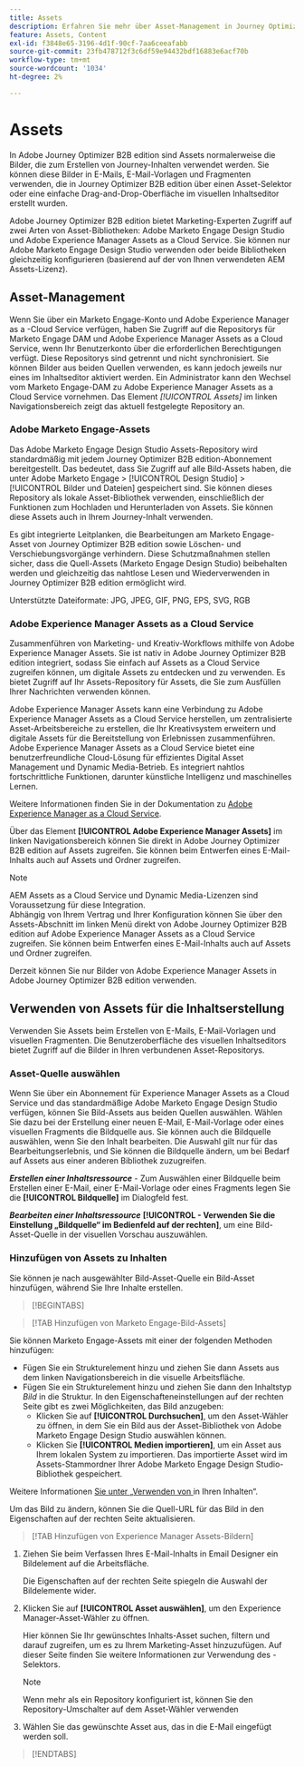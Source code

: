 ```yaml
---
title: Assets
description: Erfahren Sie mehr über Asset-Management in Journey Optimizer B2B edition.
feature: Assets, Content
exl-id: f3848e65-3196-4d1f-90cf-7aa6ceeafabb
source-git-commit: 23fb478712f3c6df59e94432bdf16883e6acf70b
workflow-type: tm+mt
source-wordcount: '1034'
ht-degree: 2%

---
```


# Assets

In Adobe Journey Optimizer B2B edition sind Assets normalerweise die Bilder, die zum Erstellen von Journey-Inhalten verwendet werden. Sie können diese Bilder in E-Mails, E-Mail-Vorlagen und Fragmenten verwenden, die in Journey Optimizer B2B edition über einen Asset-Selektor oder eine einfache Drag-and-Drop-Oberfläche im visuellen Inhaltseditor erstellt wurden.

Adobe Journey Optimizer B2B edition bietet Marketing-Experten Zugriff auf zwei Arten von Asset-Bibliotheken: Adobe Marketo Engage Design Studio und Adobe Experience Manager Assets as a Cloud Service. Sie können nur Adobe Marketo Engage Design Studio verwenden oder beide Bibliotheken gleichzeitig konfigurieren (basierend auf der von Ihnen verwendeten AEM Assets-Lizenz).

## Asset-Management

Wenn Sie über ein Marketo Engage-Konto und Adobe Experience Manager as a -Cloud Service verfügen, haben Sie Zugriff auf die Repositorys für Marketo Engage DAM und Adobe Experience Manager Assets as a Cloud Service, wenn Ihr Benutzerkonto über die erforderlichen Berechtigungen verfügt. Diese Repositorys sind getrennt und nicht synchronisiert. Sie können Bilder aus beiden Quellen verwenden, es kann jedoch jeweils nur eines im Inhaltseditor aktiviert werden. Ein Administrator kann den Wechsel vom Marketo Engage-DAM zu Adobe Experience Manager Assets as a Cloud Service vornehmen. Das Element _[!UICONTROL Assets]_ im linken Navigationsbereich zeigt das aktuell festgelegte Repository an.

### Adobe Marketo Engage-Assets

Das Adobe Marketo Engage Design Studio Assets-Repository wird standardmäßig mit jedem Journey Optimizer B2B edition-Abonnement bereitgestellt. Das bedeutet, dass Sie Zugriff auf alle Bild-Assets haben, die unter Adobe Marketo Engage > [!UICONTROL Design Studio] > [!UICONTROL Bilder und Dateien] gespeichert sind. Sie können dieses Repository als lokale Asset-Bibliothek verwenden, einschließlich der Funktionen zum Hochladen und Herunterladen von Assets. Sie können diese Assets auch in Ihrem Journey-Inhalt verwenden.

Es gibt integrierte Leitplanken, die Bearbeitungen am Marketo Engage-Asset von Journey Optimizer B2B edition sowie Löschen- und Verschiebungsvorgänge verhindern. Diese Schutzmaßnahmen stellen sicher, dass die Quell-Assets (Marketo Engage Design Studio) beibehalten werden und gleichzeitig das nahtlose Lesen und Wiederverwenden in Journey Optimizer B2B edition ermöglicht wird.

Unterstützte Dateiformate: JPG, JPEG, GIF, PNG, EPS, SVG, RGB

### Adobe Experience Manager Assets as a Cloud Service

Zusammenführen von Marketing- und Kreativ-Workflows mithilfe von Adobe Experience Manager Assets. Sie ist nativ in Adobe Journey Optimizer B2B edition integriert, sodass Sie einfach auf Assets as a Cloud Service zugreifen können, um digitale Assets zu entdecken und zu verwenden. Es bietet Zugriff auf Ihr Assets-Repository für Assets, die Sie zum Ausfüllen Ihrer Nachrichten verwenden können.

Adobe Experience Manager Assets kann eine Verbindung zu Adobe Experience Manager Assets as a Cloud Service herstellen, um zentralisierte Asset-Arbeitsbereiche zu erstellen, die Ihr Kreativsystem erweitern und digitale Assets für die Bereitstellung von Erlebnissen zusammenführen. Adobe Experience Manager Assets as a Cloud Service bietet eine benutzerfreundliche Cloud-Lösung für effizientes Digital Asset Management und Dynamic Media-Betrieb. Es integriert nahtlos fortschrittliche Funktionen, darunter künstliche Intelligenz und maschinelles Lernen.

Weitere Informationen finden Sie in der Dokumentation zu [Adobe Experience Manager as a Cloud Service](https://experienceleague.adobe.com/de/docs/experience-manager-cloud-service/content/assets/overview).

Über das Element **[!UICONTROL Adobe Experience Manager Assets]** im linken Navigationsbereich können Sie direkt in Adobe Journey Optimizer B2B edition auf Assets zugreifen. Sie können beim Entwerfen eines E-Mail-Inhalts auch auf Assets und Ordner zugreifen.

>[!NOTE]
>
>AEM Assets as a Cloud Service und Dynamic Media-Lizenzen sind Voraussetzung für diese Integration.<br/>
>Abhängig von Ihrem Vertrag und Ihrer Konfiguration können Sie über den Assets-Abschnitt im linken Menü direkt von Adobe Journey Optimizer B2B edition auf Adobe Experience Manager Assets as a Cloud Service zugreifen. Sie können beim Entwerfen eines E-Mail-Inhalts auch auf Assets und Ordner zugreifen.

Derzeit können Sie nur Bilder von Adobe Experience Manager Assets in Adobe Journey Optimizer B2B edition verwenden.

## Verwenden von Assets für die Inhaltserstellung

Verwenden Sie Assets beim Erstellen von E-Mails, E-Mail-Vorlagen und visuellen Fragmenten. Die Benutzeroberfläche des visuellen Inhaltseditors bietet Zugriff auf die Bilder in Ihren verbundenen Asset-Repositorys.

### Asset-Quelle auswählen

Wenn Sie über ein Abonnement für Experience Manager Assets as a Cloud Service und das standardmäßige Adobe Marketo Engage Design Studio verfügen, können Sie Bild-Assets aus beiden Quellen auswählen. Wählen Sie dazu bei der Erstellung einer neuen E-Mail, E-Mail-Vorlage oder eines visuellen Fragments die Bildquelle aus. Sie können auch die Bildquelle auswählen, wenn Sie den Inhalt bearbeiten. Die Auswahl gilt nur für das Bearbeitungserlebnis, und Sie können die Bildquelle ändern, um bei Bedarf auf Assets aus einer anderen Bibliothek zuzugreifen.

_**Erstellen einer Inhaltsressource**_ - Zum Auswählen einer Bildquelle beim Erstellen einer E-Mail, einer E-Mail-Vorlage oder eines Fragments legen Sie die **[!UICONTROL Bildquelle]** im Dialogfeld fest.

_**Bearbeiten einer Inhaltsressource**_ **[!UICONTROL - Verwenden Sie die Einstellung „Bildquelle“ im Bedienfeld auf der rechten]**, um eine Bild-Asset-Quelle in der visuellen Vorschau auszuwählen.

### Hinzufügen von Assets zu Inhalten

Sie können je nach ausgewählter Bild-Asset-Quelle ein Bild-Asset hinzufügen, während Sie Ihre Inhalte erstellen.

>[!BEGINTABS]

>[!TAB Hinzufügen von Marketo Engage-Bild-Assets]

Sie können Marketo Engage-Assets mit einer der folgenden Methoden hinzufügen:

* Fügen Sie ein Strukturelement hinzu und ziehen Sie dann Assets aus dem linken Navigationsbereich in die visuelle Arbeitsfläche.
* Fügen Sie ein Strukturelement hinzu und ziehen Sie dann den Inhaltstyp _Bild_ in die Struktur. In den Eigenschafteneinstellungen auf der rechten Seite gibt es zwei Möglichkeiten, das Bild anzugeben:
   * Klicken Sie auf **[!UICONTROL Durchsuchen]**, um den Asset-Wähler zu öffnen, in dem Sie ein Bild aus der Asset-Bibliothek von Adobe Marketo Engage Design Studio auswählen können.
   * Klicken Sie **[!UICONTROL Medien importieren]**, um ein Asset aus Ihrem lokalen System zu importieren. Das importierte Asset wird im Assets-Stammordner Ihrer Adobe Marketo Engage Design Studio-Bibliothek gespeichert.

Weitere Informationen [ Sie unter „Verwenden von ](./marketo-engage-design-studio.md#use-assets-in-your-content) in Ihren Inhalten“.

Um das Bild zu ändern, können Sie die Quell-URL für das Bild in den Eigenschaften auf der rechten Seite aktualisieren.

>[!TAB Hinzufügen von Experience Manager Assets-Bildern]

1. Ziehen Sie beim Verfassen Ihres E-Mail-Inhalts in Email Designer ein Bildelement auf die Arbeitsfläche.

   Die Eigenschaften auf der rechten Seite spiegeln die Auswahl der Bildelemente wider.

1. Klicken Sie auf **[!UICONTROL Asset auswählen]**, um den Experience Manager-Asset-Wähler zu öffnen.

   Hier können Sie Ihr gewünschtes Inhalts-Asset suchen, filtern und darauf zugreifen, um es zu Ihrem Marketing-Asset hinzuzufügen. Auf dieser Seite finden Sie weitere Informationen zur Verwendung des -Selektors.

   >[!NOTE]
   >
   >Wenn mehr als ein Repository konfiguriert ist, können Sie den Repository-Umschalter auf dem Asset-Wähler verwenden

1. Wählen Sie das gewünschte Asset aus, das in die E-Mail eingefügt werden soll.

>[!ENDTABS]
